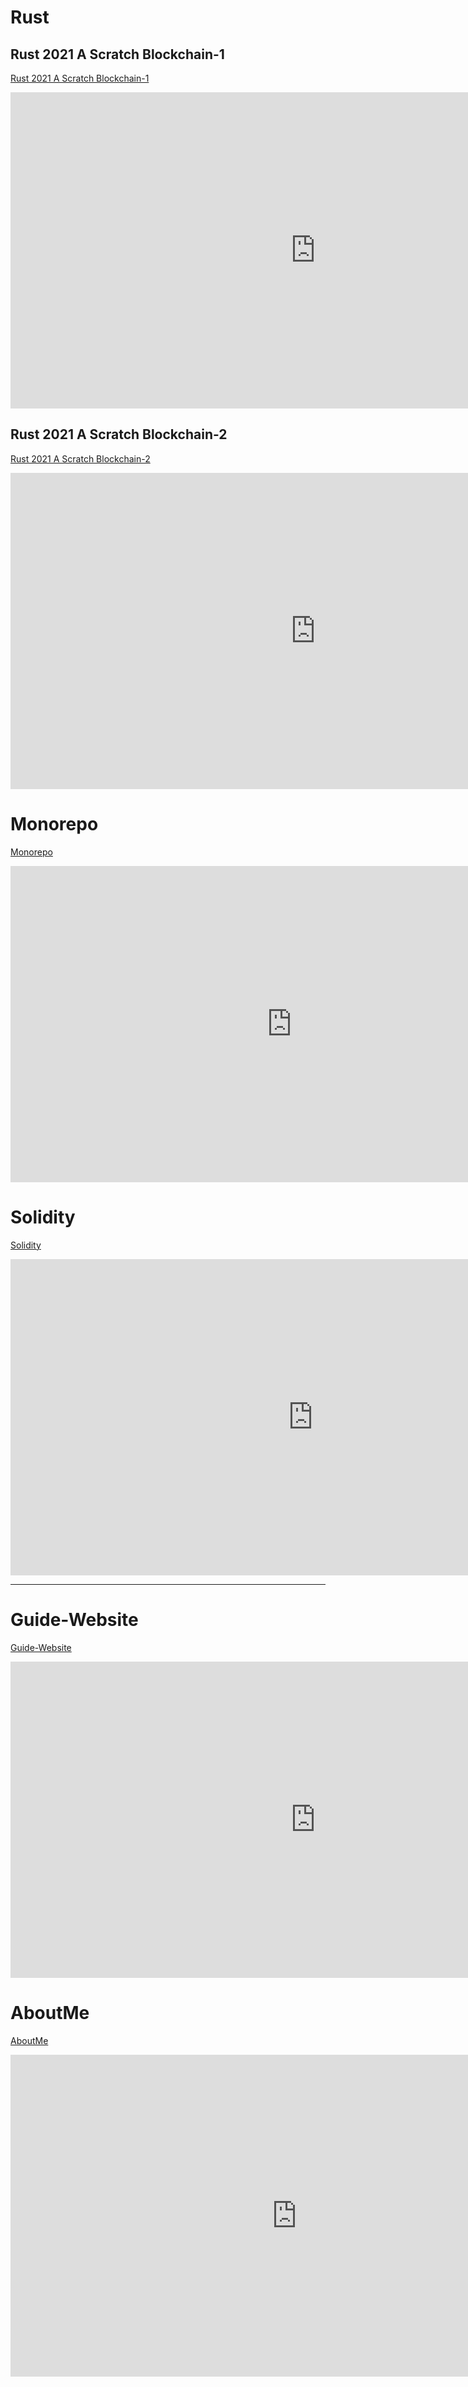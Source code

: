 # Rust
## Rust 2021 A Scratch Blockchain-1

[Rust 2021 A Scratch Blockchain-1](../public/programming/rust/rust-scratch-blockchain.md)

<iframe width="975" height="506" src="https://www.youtube.com/embed/hiYHzmqn6MY" title="YouTube video player" frameborder="0" allow="accelerometer; autoplay; clipboard-write; encrypted-media; gyroscope; picture-in-picture" allowfullscreen></iframe>

## Rust 2021 A Scratch Blockchain-2

[Rust 2021 A Scratch Blockchain-2](../public/programming/rust/rust-scratch-blockchain.md)

<iframe width="975" height="506" src="https://www.youtube.com/embed/gK0dFhtbB-M" title="YouTube video player" frameborder="0" allow="accelerometer; autoplay; clipboard-write; encrypted-media; gyroscope; picture-in-picture" allowfullscreen></iframe>

# Monorepo

[Monorepo](../public/programming/monorepo/monorepo.md)

<iframe width="900" height="506" src="https://www.youtube.com/embed/y_Opgb-eFU0" title="YouTube video player" frameborder="0" allow="accelerometer; autoplay; clipboard-write; encrypted-media; gyroscope; picture-in-picture" allowfullscreen></iframe>

# Solidity

[Solidity](blockchain/Solidity.md)

<iframe width="967" height="506" src="https://www.youtube.com/embed/iPtStz3uIGA" title="YouTube video player" frameborder="0" allow="accelerometer; autoplay; clipboard-write; encrypted-media; gyroscope; picture-in-picture" allowfullscreen></iframe>

---

# Guide-Website

[Guide-Website](../public/other/guide-website.md)

<iframe width="975" height="506" src="https://www.youtube.com/embed/mbC6H8IE0d8" title="YouTube video player" frameborder="0" allow="accelerometer; autoplay; clipboard-write; encrypted-media; gyroscope; picture-in-picture" allowfullscreen></iframe>

# AboutMe

[AboutMe](../about.md)

<iframe width="916" height="515" src="https://www.youtube.com/embed/1EK0OnvpOgQ" title="Arman Riazi" frameborder="0" allow="accelerometer; autoplay; clipboard-write; encrypted-media; gyroscope; picture-in-picture; web-share" allowfullscreen></iframe>

